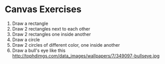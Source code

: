 # Canvas Exercises

1. Draw a rectangle
2. Draw 2 rectangles next to each other
3. Draw 2 rectangles one inside another
4. Draw a circle
5. Draw 2 circles of different color, one inside another
6. Draw a bull's eye like this http://tophdimgs.com/data_images/wallpapers/7/349097-bullseye.jpg
